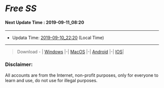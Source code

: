 
# *Free SS*

#### Next Update Time : 2019-09-11_08:20

---
* Updata Time: [2019-09-10_22:20](https://github.com/Geek-007/free-SS/blob/master/2019-09-10_22:20_FreeSS.txt) (Local Time)
---

> Download - | [Windows](https://github.com/shadowsocks/shadowsocks-windows/releases) |-| [MacOS](https://github.com/shadowsocks/shadowsocks-iOS/releases) |-| [Android](https://github.com/shadowsocks/shadowsocks-android/releases) |-| [IOS](https://itunes.apple.com/us/)|

### Disclaimer:
All accounts are from the Internet, non-profit purposes, only for everyone to learn and use, do not use for illegal purposes.
<br>
